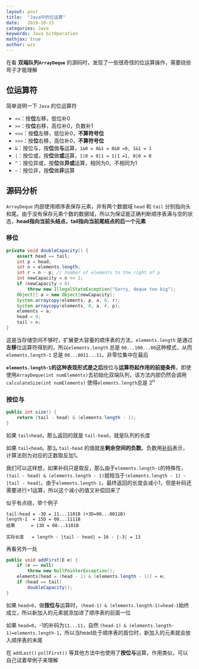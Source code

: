 ```yaml
---
layout: post
title:  "Java中的位运算"
date:   2019-10-15
categories: Java
keywords: Java bitOperation
mathjax: true
author: wzx
---
```


在看 **双端队列`ArrayDeque`** 的源码时，发现了一些很奇怪的位运算操作，需要绕些弯子才能理解





## 位运算符
简单说明一下 `Java` 的位运算符
- `<<`：按**位**左移，低位补0
- `>>`：按**位**右移，高位补0，负数补1
- `<<<`：按**位**左移，低位补0，**不算符号位**
- `>>>`：按**位**右移，高位补0，**不算符号位**
- `&`：按位与，按**位**做**与**运算，`1&0 = 0&1 = 0&0 =0, 1&1 = 1`
- `|`：按位或，按**位**做**或**运算，`1|0 = 0|1 = 1|1 =1, 0|0 = 0`
- `^`：按位异或，按**位**做**异或**运算，相同为0，不相同为1
- `~`：按位非，按**位**做**非**运算

## 源码分析
`ArrayDeque` 内部使用顺序表保存元素，并有两个数据域 `head` 和 `tail` 分别指向头和尾。由于没有保存元素个数的数据域，所以为保证能正确判断顺序表满与空的状态，**head指向当前头结点，tail指向当前尾结点的后一个元素**

### 移位
```java
private void doubleCapacity() {
    assert head == tail;
    int p = head;
    int n = elements.length;
    int r = n - p; // number of elements to the right of p
    int newCapacity = n << 1;
    if (newCapacity < 0)
        throw new IllegalStateException("Sorry, deque too big");
    Object[] a = new Object[newCapacity];
    System.arraycopy(elements, p, a, 0, r);
    System.arraycopy(elements, 0, a, r, p);
    elements = a;
    head = 0;
    tail = n;
}
```
这是当存储空间不够时，扩展更大容量的顺序表的方法，`elements.length` 是通过**左移**位运算符得到的，所以`elements.length` 总是 `00...100...00`这种模式，从而 `elements.length-1` 总是 `00...0011...11`，非零位集中在最后

**`elements.length-1`的这种表现形式是之后**按位与**运算符起作用的前提条件**。即使使用`ArrayDeque(int numElements)`去初始化双端队列，该方法内部仍然会调用 `calculateSize(int numElements)` 使得`elements.length`总是 $2^n$

### 按位与

```java
public int size() {
    return (tail - head) & (elements.length - 1);
}
```
如果 `tail>head`，那么返回的就是 `tail-head`，就是队列的长度

如果  `tail<head`。那么 `tail-head` 的值就是**剩余空间的负数**。负数用[补码](https://baike.baidu.com/item/%E8%A1%A5%E7%A0%81)表示，计算法则为对应的正数取反加1。

我们可以这样想，如果补码只是取反，那么由于`elements.length-1`的特殊性，`(tail - head) & (elements.length - 1)`就相当于`(elements.length - 1) - |tail - head|`。由于`elements.length-1`，最终返回的长度会减小1，但是补码还需要进行+1运算，所以这个减小的值又补偿回来了

似乎有点绕，举个例子
```
tail-head = -3D = 11...1101B (+3D=00...0011B)
length-1  = 15D = 00...1111B
结果      = 13D = 00...1101B

实际长度   = length - |tail - head| = 16 - |-3| = 13
```

再看另外一处

```java
public void addFirst(E e) {
    if (e == null)
        throw new NullPointerException();
    elements[head = (head - 1) & (elements.length - 1)] = e;
    if (head == tail)
        doubleCapacity();
}
```
如果 `head>0`，做**按位与**运算时，`(head-1) & (elements.length-1)=head-1`始终成立，所以新加入的元素就添加进了顺序表的前面一位

如果 `head=0`，-1的补码为`11...11`，自然 `(head-1) & (elements.length-1)=elements.length-1`，所以当head处于顺序表的首位时，新加入的元素就会放入顺序表的末尾

在 `addLast()` `pollFirst()` 等其他方法中也使用了**按位与**运算，作用类似，可以自己试着举例子来理解
